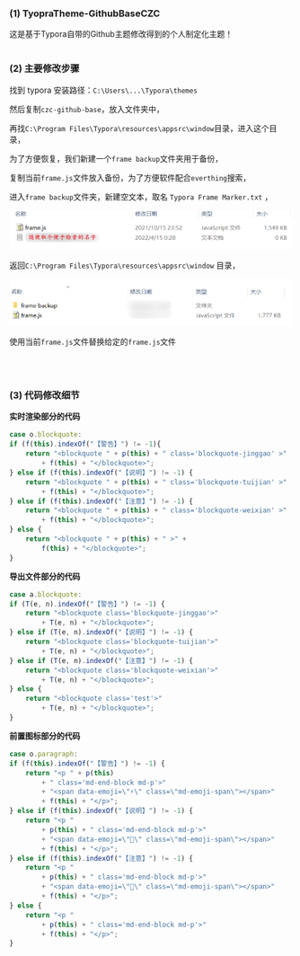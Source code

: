 ### (1) TyopraTheme-GithubBaseCZC
这是基于Typora自带的Github主题修改得到的个人制定化主题！
　　

# 

### (2) 主要修改步骤

找到 typora 安装路径：`C:\Users\...\Typora\themes`

然后复制`czc-github-base`，放入文件夹中，

再找`C:\Program Files\Typora\resources\appsrc\window`目录，进入这个目录，

为了方便恢复，我们新建一个`frame backup`文件夹用于备份，

复制当前`frame.js`文件放入备份，为了方便软件配合`everthing`搜索，

进入`frame backup`文件夹，新建空文本，取名 `Typora Frame Marker.txt` ，

<img src="images/image-20220415020027673.png" alt="image-20220415020027673" style="zoom:65%;" />

返回`C:\Program Files\Typora\resources\appsrc\window` 目录，

<img src="images/image-20220415014351304.png" alt="image-20220415014351304" style="zoom:68%;" />

使用当前`frame.js`文件替换给定的`frame.js`文件

　　
　　
# 


### (3) 代码修改细节
**实时渲染部分的代码**

```javascript
case o.blockquote:
if (f(this).indexOf("【警告】") != -1){
    return "<blockquote " + p(this) + " class='blockquote-jinggao' >"
        + f(this) + "</blockquote>";
} else if (f(this).indexOf("【说明】") != -1) {
    return "<blockquote " + p(this) + " class='blockquote-tuijian' >"
        + f(this) + "</blockquote>";
} else if (f(this).indexOf("【注意】") != -1) {
    return "<blockquote " + p(this) + " class='blockquote-weixian' >"
        + f(this) + "</blockquote>";
} else {
    return "<blockquote " + p(this) + " >" +
        f(this) + "</blockquote>";
}
```

**导出文件部分的代码**

```javascript
case a.blockquote:
if (T(e, n).indexOf("【警告】") != -1) {
    return "<blockquote class='blockquote-jinggao'>"
        + T(e, n) + "</blockquote>";
} else if (T(e, n).indexOf("【说明】") != -1) {
    return "<blockquote class='blockquote-tuijian'>"
        + T(e, n) + "</blockquote>";
} else if (T(e, n).indexOf("【注意】") != -1) {
    return "<blockquote class='blockquote-weixian'>"
        + T(e, n) + "</blockquote>";
} else {
    return "<blockquote class='test'>"
        + T(e, n) + "</blockquote>";
}
```

**前置图标部分的代码**

```javascript
case o.paragraph:
if (f(this).indexOf("【警告】") != -1) {
    return "<p " + p(this)
        + " class='md-end-block md-p'>"
        + "<span data-emoji=\"⚡\" class=\"md-emoji-span\"></span>"
        + f(this) + "</p>";
} else if (f(this).indexOf("【说明】") != -1) {
    return "<p "
        + p(this) + " class='md-end-block md-p'>"
        + "<span data-emoji=\"🔎\" class=\"md-emoji-span\"></span>"
        + f(this) + "</p>";
} else if (f(this).indexOf("【注意】") != -1) {
    return "<p "
        + p(this) + " class='md-end-block md-p'>"
        + "<span data-emoji=\"👻\" class=\"md-emoji-span\"></span>"
        + f(this) + "</p>";
} else {
    return "<p "
        + p(this) + " class='md-end-block md-p'>"
        + f(this) + "</p>";
}
```
